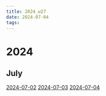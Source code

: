 ```yaml
---
title: 2024_w27
date: 2024-07-04
tags: 
---
```


# 2024

## July

[2024-07-02](journal:2024-07-02)
[2024-07-03](journal:2024-07-03)
[2024-07-04](journal:2024-07-04)

